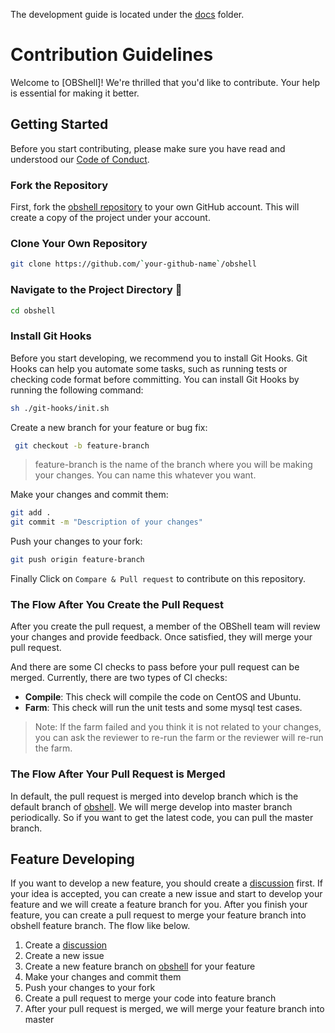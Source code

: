 The development guide is located under the [docs](README.md) folder.

# Contribution Guidelines

Welcome to [OBShell]! We're thrilled that you'd like to contribute. Your help is essential for making it better.

## Getting Started

Before you start contributing, please make sure you have read and understood our [Code of Conduct](CODE_OF_CONDUCT.md).

### Fork the Repository

First, fork the [obshell repository](https://github.com/oceanbase/obshell) to your own GitHub account. This will create a copy of the project under your account.


### Clone Your Own Repository
```bash
git clone https://github.com/`your-github-name`/obshell
```
### Navigate to the Project Directory 📁
```bash
cd obshell
```
### Install Git Hooks

Before you start developing, we recommend you to install Git Hooks. Git Hooks can help you automate some tasks, such as running tests or checking code format before committing. You can install Git Hooks by running the following command:

```bash
sh ./git-hooks/init.sh
```

Create a new branch for your feature or bug fix:
```bash
 git checkout -b feature-branch
```

> feature-branch is the name of the branch where you will be making your changes. You can name this whatever you want.

Make your changes and commit them:
```bash
git add .
git commit -m "Description of your changes"
```
Push your changes to your fork:
```bash
git push origin feature-branch
```
Finally Click on `Compare & Pull request` to contribute on this repository.

### The Flow After You Create the Pull Request
After you create the pull request, a member of the OBShell team will review your changes and provide feedback. Once satisfied, they will merge your pull request.

And there are some CI checks to pass before your pull request can be merged. Currently, there are two types of CI checks:
- **Compile**: This check will compile the code on CentOS and Ubuntu.
- **Farm**: This check will run the unit tests and some mysql test cases.

> Note: If the farm failed and you think it is not related to your changes, you can ask the reviewer to re-run the farm or the reviewer will re-run the farm.

### The Flow After Your Pull Request is Merged
In default, the pull request is merged into develop branch which is the default branch of [obshell](https://github.com/oceanbase/obshell). We will merge develop into master branch periodically. So if you want to get the latest code, you can pull the master branch.

## Feature Developing
If you want to develop a new feature, you should create a [discussion](https://github.com/oceanbase/obshell/discussions/new/choose) first. If your idea is accepted, you can create a new issue and start to develop your feature and we will create a feature branch for you. After you finish your feature, you can create a pull request to merge your feature branch into obshell feature branch. The flow like below.

1. Create a [discussion](https://github.com/oceanbase/obshell/discussions/new/choose)
2. Create a new issue
3. Create a new feature branch on [obshell](https://github.com/oceanbase/obshell) for your feature
4. Make your changes and commit them
5. Push your changes to your fork
6. Create a pull request to merge your code into feature branch
7. After your pull request is merged, we will merge your feature branch into master